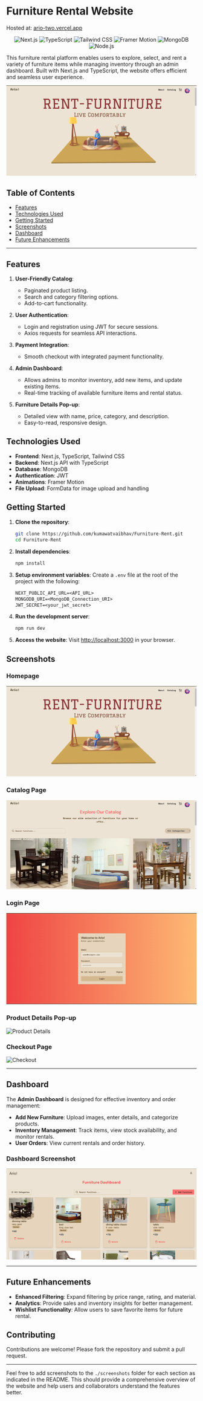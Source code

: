 

# Furniture Rental Website

Hosted at: [ario-two.vercel.app](https://ario-two.vercel.app/)

<p align="center"> <img src="https://img.shields.io/badge/Next.js-000000?style=for-the-badge&logo=nextdotjs&logoColor=white" alt="Next.js" /> <img src="https://img.shields.io/badge/TypeScript-3178C6?style=for-the-badge&logo=typescript&logoColor=white" alt="TypeScript" /> <img src="https://img.shields.io/badge/Tailwind_CSS-38B2AC?style=for-the-badge&logo=tailwind-css&logoColor=white" alt="Tailwind CSS" /> <img src="https://img.shields.io/badge/Framer_Motion-0055FF?style=for-the-badge&logo=framer&logoColor=white" alt="Framer Motion" /> <img src="https://img.shields.io/badge/MongoDB-4EA94B?style=for-the-badge&logo=mongodb&logoColor=white" alt="MongoDB" /> <img src="https://img.shields.io/badge/Node.js-339933?style=for-the-badge&logo=node.js&logoColor=white" alt="Node.js" /> </p>

This furniture rental platform enables users to explore, select, and rent a variety of furniture items while managing inventory through an admin dashboard. Built with Next.js and TypeScript, the website offers efficient and seamless user experience.

![Homepage Screenshot](./screenshots/homepage.png)

## Table of Contents
- [Features](#features)
- [Technologies Used](#technologies-used)
- [Getting Started](#getting-started)
- [Screenshots](#screenshots)
- [Dashboard](#dashboard)
- [Future Enhancements](#future-enhancements)

---

## Features

1. **User-Friendly Catalog**:
   - Paginated product listing.
   - Search and category filtering options.
   - Add-to-cart functionality.

2. **User Authentication**:
   - Login and registration using JWT for secure sessions.
   - Axios requests for seamless API interactions.

3. **Payment Integration**:
   - Smooth checkout with integrated payment functionality.

4. **Admin Dashboard**:
   - Allows admins to monitor inventory, add new items, and update existing items.
   - Real-time tracking of available furniture items and rental status.

5. **Furniture Details Pop-up**:
   - Detailed view with name, price, category, and description.
   - Easy-to-read, responsive design.

## Technologies Used
- **Frontend**: Next.js, TypeScript, Tailwind CSS
- **Backend**: Next.js API with TypeScript
- **Database**: MongoDB
- **Authentication**: JWT
- **Animations**: Framer Motion
- **File Upload**: FormData for image upload and handling

## Getting Started

1. **Clone the repository**:
   ```bash
   git clone https://github.com/kumawatvaibhav/Furniture-Rent.git
   cd Furniture-Rent
   ```

2. **Install dependencies**:
   ```bash
   npm install
   ```

3. **Setup environment variables**:
   Create a `.env` file at the root of the project with the following:

   ```env
   NEXT_PUBLIC_API_URL=<API_URL>
   MONGODB_URI=<MongoDB_Connection_URI>
   JWT_SECRET=<your_jwt_secret>
   ```

4. **Run the development server**:
   ```bash
   npm run dev
   ```

5. **Access the website**:
   Visit [http://localhost:3000](http://localhost:3000) in your browser.

## Screenshots

### Homepage
![Homepage](./screenshots/homepage.png)

### Catalog Page
![Catalog](./screenshots/catalog.png)

### Login Page
![Login](./screenshots/login.png)

### Product Details Pop-up
![Product Details](./screenshots/product-details.png)

### Checkout Page
![Checkout](./screenshots/checkout.png)

---

## Dashboard

The **Admin Dashboard** is designed for effective inventory and order management:

- **Add New Furniture**: Upload images, enter details, and categorize products.
- **Inventory Management**: Track items, view stock availability, and monitor rentals.
- **User Orders**: View current rentals and order history.

### Dashboard Screenshot
![Admin Dashboard](./screenshots/dashboard.png)

---

## Future Enhancements
- **Enhanced Filtering**: Expand filtering by price range, rating, and material.
- **Analytics**: Provide sales and inventory insights for better management.
- **Wishlist Functionality**: Allow users to save favorite items for future rental.

## Contributing
Contributions are welcome! Please fork the repository and submit a pull request.

---

Feel free to add screenshots to the `./screenshots` folder for each section as indicated in the README. This should provide a comprehensive overview of the website and help users and collaborators understand the features better.

